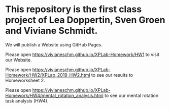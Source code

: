 # This repository is the first class project of Lea Doppertin, Sven Groen and Viviane Schmidt.
We will publish a Website using GitHub Pages.

Please open https://vivianeschm.github.io/XPLab-Homework/HW1 to visit our Website.

Please open https://vivianeschm.github.io/XPLab-Homework/HW2/XPLab_2019_HW2.html to see our results to Homeworksheet 2. 

Please open https://vivianeschm.github.io/XPLab-Homework/HW4/mental_rotation_analysis.html to see our mental rotation task analysis (HW4).
